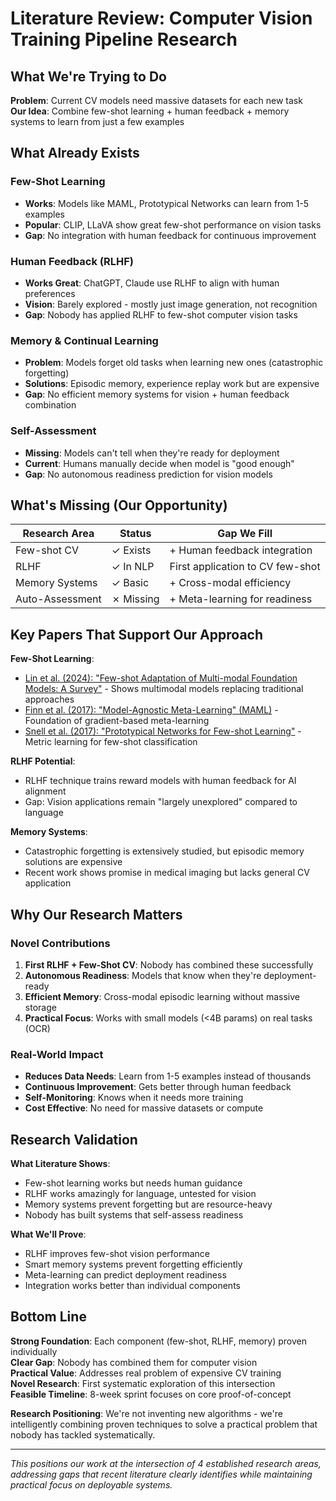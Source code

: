# Literature Review: Computer Vision Training Pipeline Research

## What We're Trying to Do
**Problem**: Current CV models need massive datasets for each new task  
**Our Idea**: Combine few-shot learning + human feedback + memory systems to learn from just a few examples

## What Already Exists

### Few-Shot Learning
- **Works**: Models like MAML, Prototypical Networks can learn from 1-5 examples
- **Popular**: CLIP, LLaVA show great few-shot performance on vision tasks
- **Gap**: No integration with human feedback for continuous improvement

### Human Feedback (RLHF) 
- **Works Great**: ChatGPT, Claude use RLHF to align with human preferences
- **Vision**: Barely explored - mostly just image generation, not recognition
- **Gap**: Nobody has applied RLHF to few-shot computer vision tasks

### Memory & Continual Learning
- **Problem**: Models forget old tasks when learning new ones (catastrophic forgetting)
- **Solutions**: Episodic memory, experience replay work but are expensive
- **Gap**: No efficient memory systems for vision + human feedback combination

### Self-Assessment
- **Missing**: Models can't tell when they're ready for deployment
- **Current**: Humans manually decide when model is "good enough"
- **Gap**: No autonomous readiness prediction for vision models

## What's Missing (Our Opportunity)

| Research Area | Status | Gap We Fill |
|--------------|--------|-------------|
| Few-shot CV | ✓ Exists | + Human feedback integration |
| RLHF | ✓ In NLP | First application to CV few-shot |
| Memory Systems | ✓ Basic | + Cross-modal efficiency |
| Auto-Assessment | ✗ Missing | + Meta-learning for readiness |

## Key Papers That Support Our Approach

**Few-Shot Learning**: 
- [Lin et al. (2024): "Few-shot Adaptation of Multi-modal Foundation Models: A Survey"](https://arxiv.org/abs/2401.01736) - Shows multimodal models replacing traditional approaches
- [Finn et al. (2017): "Model-Agnostic Meta-Learning" (MAML)](https://arxiv.org/abs/1703.03400) - Foundation of gradient-based meta-learning
- [Snell et al. (2017): "Prototypical Networks for Few-shot Learning"](https://arxiv.org/abs/1703.05175) - Metric learning for few-shot classification

**RLHF Potential**: 
- RLHF technique trains reward models with human feedback for AI alignment
- Gap: Vision applications remain "largely unexplored" compared to language

**Memory Systems**: 
- Catastrophic forgetting is extensively studied, but episodic memory solutions are expensive
- Recent work shows promise in medical imaging but lacks general CV application

## Why Our Research Matters

### Novel Contributions
1. **First RLHF + Few-Shot CV**: Nobody has combined these successfully
2. **Autonomous Readiness**: Models that know when they're deployment-ready  
3. **Efficient Memory**: Cross-modal episodic learning without massive storage
4. **Practical Focus**: Works with small models (<4B params) on real tasks (OCR)

### Real-World Impact
- **Reduces Data Needs**: Learn from 1-5 examples instead of thousands
- **Continuous Improvement**: Gets better through human feedback
- **Self-Monitoring**: Knows when it needs more training
- **Cost Effective**: No need for massive datasets or compute

## Research Validation

**What Literature Shows**:
- Few-shot learning works but needs human guidance
- RLHF works amazingly for language, untested for vision  
- Memory systems prevent forgetting but are resource-heavy
- Nobody has built systems that self-assess readiness

**What We'll Prove**:
- RLHF improves few-shot vision performance
- Smart memory systems prevent forgetting efficiently  
- Meta-learning can predict deployment readiness
- Integration works better than individual components

## Bottom Line

**Strong Foundation**: Each component (few-shot, RLHF, memory) proven individually  
**Clear Gap**: Nobody has combined them for computer vision  
**Practical Value**: Addresses real problem of expensive CV training  
**Novel Research**: First systematic exploration of this intersection  
**Feasible Timeline**: 8-week sprint focuses on core proof-of-concept

**Research Positioning**: We're not inventing new algorithms - we're intelligently combining proven techniques to solve a practical problem that nobody has tackled systematically.

---

*This positions our work at the intersection of 4 established research areas, addressing gaps that recent literature clearly identifies while maintaining practical focus on deployable systems.*
